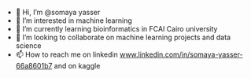 - 👋 Hi, I’m @somaya yasser
- 👀 I’m interested in machine learning
- 🌱 I’m currently learning bioinformatics in FCAI Cairo university 
- 💞️ I’m looking to collaborate on machine learning projects and data science
- 📫 How to reach me on linkedin www.linkedin.com/in/somaya-yasser-66a8601b7 and on kaggle 


<!---
somayayasser1/somayayasser1 is a ✨ special ✨ repository because its `README.md` (this file) appears on your GitHub profile.
You can click the Preview link to take a look at your changes.
--->
